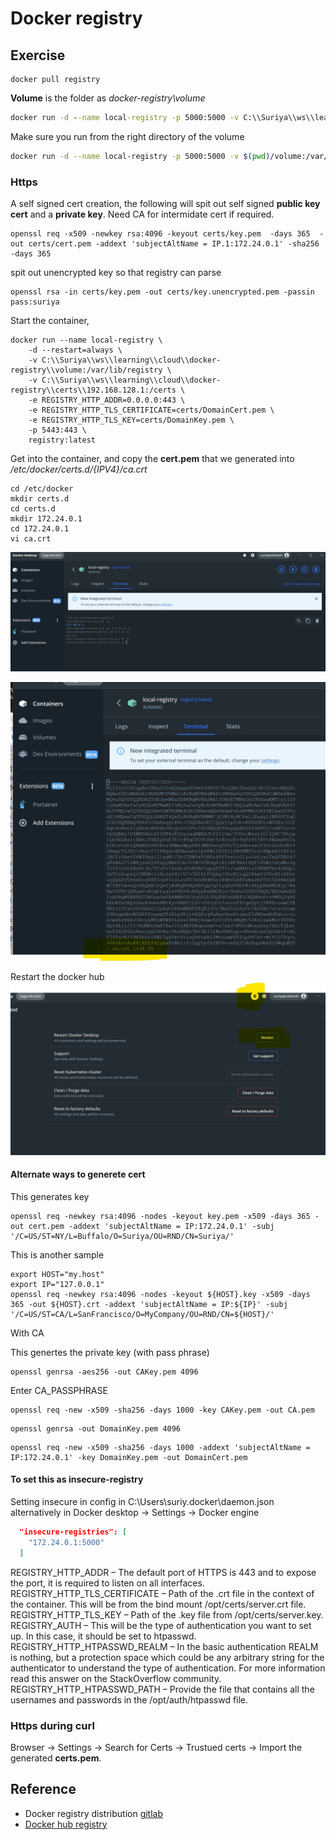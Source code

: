# Docker registry

## Exercise

```
docker pull registry
```

**Volume** is the folder as *docker-registry\volume*

```cmd
docker run -d --name local-registry -p 5000:5000 -v C:\\Suriya\\ws\\learning\\cloud\\docker-registry\\volume:/var/lib/registry registry:latest
```
Make sure you run from the right directory of the volume
```bash
docker run -d --name local-registry -p 5000:5000 -v $(pwd)/volume:/var/lib/registry registry:latest
```

### Https

A self signed cert creation, the following will spit out self signed **public key cert** and a **private key**. Need CA for intermidate cert if required.

```
openssl req -x509 -newkey rsa:4096 -keyout certs/key.pem  -days 365  -out certs/cert.pem -addext 'subjectAltName = IP.1:172.24.0.1' -sha256 -days 365
```

spit out unencrypted key so that registry can parse
```
openssl rsa -in certs/key.pem -out certs/key.unencrypted.pem -passin pass:suriya
```

Start the container,
```
docker run --name local-registry \
    -d --restart=always \
    -v C:\\Suriya\\ws\\learning\\cloud\\docker-registry\\volume:/var/lib/registry \
    -v C:\\Suriya\\ws\\learning\\cloud\\docker-registry\\certs\\192.168.128.1:/certs \
    -e REGISTRY_HTTP_ADDR=0.0.0.0:443 \
    -e REGISTRY_HTTP_TLS_CERTIFICATE=certs/DomainCert.pem \
    -e REGISTRY_HTTP_TLS_KEY=certs/DomainKey.pem \
    -p 5443:443 \
    registry:latest
```

Get into the container, and copy the **cert.pem** that we generated into */etc/docker/certs.d/{IPV4}/ca.crt*
```
cd /etc/docker
mkdir certs.d
cd certs.d
mkdir 172.24.0.1
cd 172.24.0.1
vi ca.crt
```
![docker-registry-container-exec-showing-path](./images/docker-registry-container-exec-showing-path.jpg)

![ca-crt-file](./images/ca-crt-file.jpg)


Restart the docker hub
![restart-docker](./images/restart-docker.jpg)


#### Alternate ways to generete cert

This generates key
```
openssl req -newkey rsa:4096 -nodes -keyout key.pem -x509 -days 365 -out cert.pem -addext 'subjectAltName = IP:172.24.0.1' -subj '/C=US/ST=NY/L=Buffalo/O=Suriya/OU=RND/CN=Suriya/'
```

This is another sample

```
export HOST="my.host"
export IP="127.0.0.1"
openssl req -newkey rsa:4096 -nodes -keyout ${HOST}.key -x509 -days 365 -out ${HOST}.crt -addext 'subjectAltName = IP:${IP}' -subj '/C=US/ST=CA/L=SanFrancisco/O=MyCompany/OU=RND/CN=${HOST}/'
```

With CA

This genertes the private key (with pass phrase)
```
openssl genrsa -aes256 -out CAKey.pem 4096
```
Enter CA_PASSPHRASE

```
openssl req -new -x509 -sha256 -days 1000 -key CAKey.pem -out CA.pem
```

```
openssl genrsa -out DomainKey.pem 4096
```

```
openssl req -new -x509 -sha256 -days 1000 -addext 'subjectAltName = IP:172.24.0.1' -key DomainKey.pem -out DomainCert.pem
```


#### To set this as insecure-registry
Setting insecure in config in C:\Users\suriy\.docker\daemon.json alternatively in Docker desktop -> Settings -> Docker engine
```json
  "insecure-registries": [
    "172.24.0.1:5000"
  ]
```

REGISTRY_HTTP_ADDR – The default port of HTTPS is 443 and to expose the port, it is required to listen on all interfaces.
REGISTRY_HTTP_TLS_CERTIFICATE – Path of the .crt file in the context of the container. This will be from the bind mount /opt/certs/server.crt file.
REGISTRY_HTTP_TLS_KEY – Path of the .key file from /opt/certs/server.key.
REGISTRY_AUTH – This will be the type of authentication you want to set up. In this case, it should be set to htpasswd.
REGISTRY_HTTP_HTPASSWD_REALM – In the basic authentication REALM is nothing, but a protection space which could be any arbitrary string for the authenticator to understand the type of authentication. For more information read this answer on the StackOverflow community.
REGISTRY_HTTP_HTPASSWD_PATH – Provide the file that contains all the usernames and passwords in the /opt/auth/htpasswd file.   

### Https during curl

Browser -> Settings -> Search for Certs -> Trustued certs -> Import the generated **certs.pem**.

## Reference

- Docker registry distribution [gitlab](https://github.com/distribution/distribution)
- [Docker hub registry](https://hub.docker.com/_/registry)